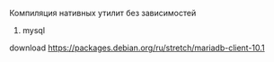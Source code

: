 Компиляция нативных утилит без зависимостей

1) mysql

 download https://packages.debian.org/ru/stretch/mariadb-client-10.1
 
 